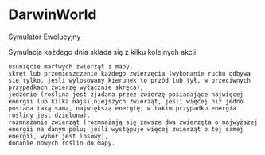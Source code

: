 # DarwinWorld
Symulator Ewolucyjny


Symulacja każdego dnia składa się z kilku kolejnych akcji:

    usunięcie martwych zwierząt z mapy,
    skręt lub przemieszczenie każdego zwierzęcia (wykonanie ruchu odbywa się tylko, jeśli wylosowany kierunek to przód lub tył, w przeciwnych przypadkach zwierzę wyłącznie skręca),
    jedzenie (roślina jest zjadana przez zwierzę posiadające najwięcej energii lub kilka najsilniejszych zwierząt, jeśli więcej niż jedno posiada taką samą, największą energię; w takim przypadku energia rośliny jest dzielona),
    rozmnażanie zwierząt (rozmnażają się zawsze dwa zwierzęta o najwyższej energii na danym polu; jeśli występuje więcej zwierząt o tej samej energii, wybór jest losowy),
    dodanie nowych roślin do mapy.
